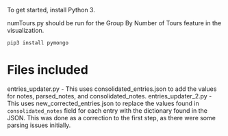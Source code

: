 To get started, install Python 3.

numTours.py should be run for the Group By Number of Tours feature in the visualization.

```
pip3 install pymongo
```

# Files included
entries_updater.py - This uses consolidated_entries.json to add the values for notes, parsed_notes, and consolidated_notes.
entries_updater_2.py - This uses new_corrected_entries.json to replace the values found in `consolidated_notes` field for each entry with the dictionary found in the JSON. This was done as a correction to the first step, as there were some parsing issues initially.